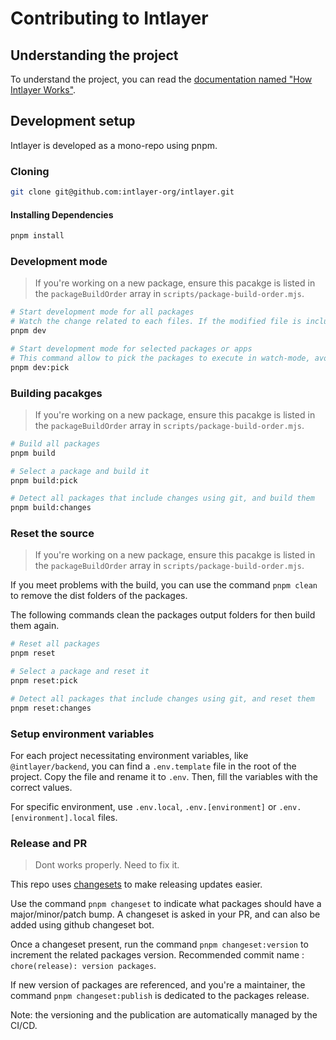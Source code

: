 # Contributing to Intlayer

## Understanding the project

To understand the project, you can read the [documentation named "How Intlayer Works"](https://github.com/aymericzip/intlayer/blob/main/docs/en/how_works_intlayer.md).

## Development setup

Intlayer is developed as a mono-repo using pnpm.

### Cloning

```sh
git clone git@github.com:intlayer-org/intlayer.git
```

#### Installing Dependencies

```sh
pnpm install
```

### Development mode

> If you're working on a new package, ensure this pacakge is listed in the `packageBuildOrder` array in `scripts/package-build-order.mjs`.

```sh
# Start development mode for all packages
# Watch the change related to each files. If the modified file is included in a package, the package will be rebuilt
pnpm dev
```

```sh
# Start development mode for selected packages or apps
# This command allow to pick the packages to execute in watch-mode, avoid conflicts, and optimize performances during development
pnpm dev:pick
```

### Building pacakges

> If you're working on a new package, ensure this pacakge is listed in the `packageBuildOrder` array in `scripts/package-build-order.mjs`.

```sh
# Build all packages
pnpm build
```

```sh
# Select a package and build it
pnpm build:pick
```

```sh
# Detect all packages that include changes using git, and build them
pnpm build:changes
```

### Reset the source

> If you're working on a new package, ensure this pacakge is listed in the `packageBuildOrder` array in `scripts/package-build-order.mjs`.

If you meet problems with the build, you can use the command `pnpm clean` to remove the dist folders of the packages.

The following commands clean the packages output folders for then build them again.

```sh
# Reset all packages
pnpm reset
```

```sh
# Select a package and reset it
pnpm reset:pick
```

```sh
# Detect all packages that include changes using git, and reset them
pnpm reset:changes
```

### Setup environment variables

For each project necessitating environment variables, like `@intlayer/backend`, you can find a `.env.template` file in the root of the project. Copy the file and rename it to `.env`. Then, fill the variables with the correct values.

For specific environment, use `.env.local`, `.env.[environment]` or `.env.[environment].local` files.

### Release and PR

> Dont works properly. Need to fix it.

This repo uses [changesets](https://github.com/changesets/changesets) to
make releasing updates easier.

Use the command `pnpm changeset` to indicate what packages should have a major/minor/patch bump. A changeset is asked in your PR, and can also be added using github changeset bot.

Once a changeset present, run the command `pnpm changeset:version` to increment the related packages version. Recommended commit name : `chore(release): version packages`.

If new version of packages are referenced, and you're a maintainer, the command `pnpm changeset:publish` is dedicated to the packages release.

Note: the versioning and the publication are automatically managed by the CI/CD.
